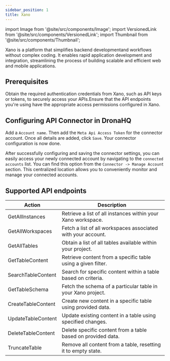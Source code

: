 ```yaml
---
sidebar_position: 1
title: Xano
---
```

import Image from '@site/src/components/Image';
import VersionedLink from '@site/src/components/VersionedLink';
import Thumbnail from '@site/src/components/Thumbnail';



Xano is a platform that simplifies backend developmentand workflows without complex coding. It enables rapid application development and integration, streamlining the process of building scalable and efficient web and mobile applications.

## Prerequisites 

Obtain the required authentication credentials from Xano, such as API keys or tokens, to securely access your APIs.Ensure that the API endpoints you're using have the appropriate access permissions configured in Xano.

## Configuring API Connector in DronaHQ

Add a `Account name`. Then add the `Meta Api Access Token` for the connector account. Once all details are added, click `Save`. Your connector configuration is now done.

<figure>
  <Thumbnail src="/img/reference/connectors/xano/details.png" alt="Xano Fields" />
</figure>

After successfully configuring and saving the connector settings, you can easily access your newly connected account by navigating to the `connected accounts` list. You can find this option from the `Connector -> Manage Account` section. This centralized location allows you to conveniently monitor and manage your connected accounts.



## Supported API endpoints

| Action               | Description                                                  |
|----------------------|--------------------------------------------------------------|
| GetAllInstances      | Retrieve a list of all instances within your Xano workspace.|
| GetAllWorkspaces     | Fetch a list of all workspaces associated with your account. |
| GetAllTables         | Obtain a list of all tables available within your project.  |
| GetTableContent      | Retrieve content from a specific table using a given filter. |
| SearchTableContent   | Search for specific content within a table based on criteria.|
| GetTableSchema       | Fetch the schema of a particular table in your Xano project.|
| CreateTableContent   | Create new content in a specific table using provided data.  |
| UpdateTableContent   | Update existing content in a table using specified changes.  |
| DeleteTableContent   | Delete specific content from a table based on provided data. |
| TruncateTable        | Remove all content from a table, resetting it to empty state.|

